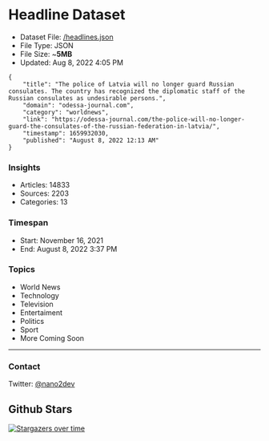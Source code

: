 # Headline Dataset

- Dataset File: [/headlines.json](https://raw.githubusercontent.com/fwd/news/master/headlines.json) 
- File Type: JSON
- File Size: ~**5MB**
- Updated: Aug 8, 2022 4:05 PM

```
{
    "title": "The police of Latvia will no longer guard Russian consulates. The country has recognized the diplomatic staff of the Russian consulates as undesirable persons.",
    "domain": "odessa-journal.com",
    "category": "worldnews",
    "link": "https://odessa-journal.com/the-police-will-no-longer-guard-the-consulates-of-the-russian-federation-in-latvia/",
    "timestamp": 1659932030,
    "published": "August 8, 2022 12:13 AM"
}
```

### Insights

- Articles: 14833
- Sources: 2203
- Categories: 13

### Timespan

- Start: November 16, 2021
- End: August 8, 2022 3:37 PM

### Topics

- World News
- Technology
- Television
- Entertaiment
- Politics
- Sport
- More Coming Soon

---

### Contact 

Twitter: [@nano2dev](https://twitter.com/nano2dev)

## Github Stars

[![Stargazers over time](https://starchart.cc/fwd/news.svg)](https://starchart.cc/fwd/news)
	